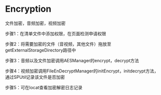 # Encryption
文件加密，音频加密，视频加密

步骤1：在清单文件中添加权限，在页面检测申请权限

步骤2：将需要加密的文件（音视频，其他文件）拖放至getExternalStorageDirectory路径中

步骤3：音频以及文件加密调用AESManager的encrypt，decrypt方法

步骤4：视频加密调用FileEnDecryptManager的initEncrypt，initdecrypt方法，通过SPUtil记录该文件是否加密

步骤5：可在locat查看加密解密日志记录
